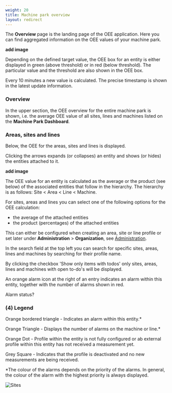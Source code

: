 ```yaml
---
weight: 20
title: Machine park overview
layout: redirect
---
```


The **Overview** page is the landing page of the OEE application. Here you can find aggregated information on the OEE values of your machine park.

**add image**

Depending on the defined target value, the OEE box for an entity is either displayed in green (above threshold) or in red (below threshold). The particular value and the threshold are also shown in the OEE box.

Every 10 minutes a new value is calculated. The precise timestamp is shown in the latest update information.

### Overview

In the upper section, the OEE overview for the entire machine park is shown, i.e. the average OEE value of all sites, lines and machines listed on the **Machine Park Dashboard**.

### Areas, sites and lines

Below, the OEE for the areas, sites and lines is displayed.

Clicking the arrows expands (or collapses) an entity and shows (or hides) the entities attached to it.

**add image**

The OEE value for an entity is calculated as the average or the product (see below) of the associated entities that follow in the hierarchy. The hierarchy is as follows: Site < Area < Line < Machine.

For sites, areas and lines you can select one of the following options for the OEE calculation:

* the average of the attached entities
* the product (percentages) of the attached entities

This can either be configured when creating an area, site or line profile or set later under **Administration** > **Organization**, see [Administration](/oee/administration/).


In the search field at the top left you can search for specific sites, areas, lines and machines by searching for their profile name.

By clicking the checkbox 'Show only items with todos' only sites, areas, lines and machines with open to-do's will be displayed.

An orange alarm icon at the right of an entry indicates an alarm within this entity, together with the number of alarms  shown in red.

Alarm status?



### (4) Legend

Orange bordered triangle - Indicates an alarm within this entity.*


Orange Triangle - Displays the number of alarms on the machine or line.*


Orange Dot - Profile within the entity is not fully configured or ab external profile within this entity has not received a measurement yet.


Grey Square - Indicates that the profile is deactivated and no new measurements are being received.

*The colour of the alarms depends on the priority of the alarms. In general, the colour of the alarm with the highest priority is always displayed.

![Sites](/images/oee/dashboards/dashboard-legend.png)
